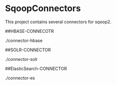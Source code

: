 SqoopConnectors
===============

This project contains several connectors for sqoop2. 

##HBASE-CONNECOTR

./connector-hbase

##SOLR-CONNECTOR

./connector-solr

##ElasticSearch-CONNECTOR

./connector-es

